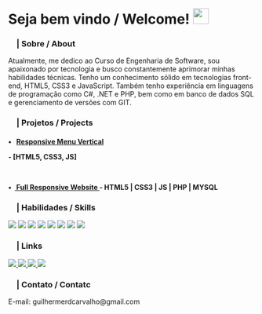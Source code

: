 <div><h1>Seja bem vindo / Welcome! <img src="https://github.com/blackcater/blackcater/raw/main/images/Hi.gif" height="32" /></h1></div>
<!-- SOBRE -->

<div>
    <h3><img src="https://media.giphy.com/media/v1.Y2lkPTc5MGI3NjExZDUzNTJmNDc1MmY3NWEzZWU2MzFiOTU2OWU5MDI0OTM1ZTMwZTZkMiZjdD1n/131tNuGktpXGhy/giphy.gif" height="13">         | Sobre / About</h3>
    <p>Atualmente, me dedico ao Curso de Engenharia de Software, sou apaixonado por tecnologia e busco constantemente aprimorar minhas habilidades técnicas. Tenho um conhecimento sólido em tecnologias front-end, HTML5, CSS3 e JavaScript. Também tenho experiência em linguagens de programação como C#, .NET e PHP, bem como em banco de dados SQL e gerenciamento de versões com GIT.</p>
</div>

<!-- PROJETOS / PROJECTS -->
<div>
    <h3><img src="https://media.giphy.com/media/PtjGkQZGk6UTQpugvm/giphy.gif" height="13"> | Projetos / Projects</h3>
    <!-- HTML CSS JS -->
    <h4>
        •&nbsp;&nbsp; <a href="https://github.com/devguilhermecarvalho/">
            Responsive Menu Vertical </a><p>- [HTML5, CSS3, JS]</p>
            <br>
        <p> •&nbsp;&nbsp;<a href="https://github.com/devguilhermecarvalho/">
            Full Responsive Website </a>- HTML5 | CSS3 | JS | PHP | MYSQL</p>
    </h4>    
</div>

<!-- HABILIDADES / SKILLS -->
<div>
    <h3><img src="https://media.giphy.com/media/v1.Y2lkPTc5MGI3NjExODAwN2ZhYjQ3NWEyZTRmZGQ0NzVlNjljZDIzMjQ5YmQxZDAyNDk2OCZjdD1n/xTiTnJx84dFZitpX2g/giphy.gif" height="13"> | Habilidades / Skills</h3>
    <!-- HTML -->
    <img src="https://img.shields.io/badge/HTML5-E34F26?style=for-the-badge&logo=html5&logoColor=white">
    <!-- CSS -->
    <img src="https://img.shields.io/badge/CSS3-1572B6?style=for-the-badge&logo=css3&logoColor=white">
    <!-- JAVASCRIPT -->
    <img src="https://img.shields.io/badge/JavaScript-323330?style=for-the-badge&logo=javascript&logoColor=F7DF1E">
    <!-- PHP -->
    <img src="https://img.shields.io/badge/PHP-777BB4?style=for-the-badge&logo=php&logoColor=white">
    <!-- MYSQL -->
    <img src="https://img.shields.io/badge/MySQL-00000F?style=for-the-badge&logo=mysql&logoColor=white">
    <!-- WORDPRESS -->
    <img src="https://img.shields.io/badge/Wordpress-21759B?style=for-the-badge&logo=wordpress&logoColor=white">
    <!-- .NET -->
    <img src="https://img.shields.io/badge/.NET-5C2D91?style=for-the-badge&logo=.net&logoColor=white">
    <!-- C# -->
    <img src="https://img.shields.io/badge/C%23-239120?style=for-the-badge&logo=c-sharp&logoColor=white">
</div>


<!-- REDES SOCIAIS -->
<div>
    <h3><img src="https://media.giphy.com/media/v1.Y2lkPTc5MGI3NjExNzg2YmI2Zjk1N2Y4NmZiYjYxMjFjNTJlNjBlZWExN2I4MGYwNWE4ZCZjdD1n/xTiTnnmUYRNL25RqNi/giphy.gif" height="13"> | Links</h3>
    <!-- LINKEDIN -->
    <a href="https://www.linkedin.com/in/devguilhermecarvalho/" target="_blank">
        <img src="https://img.shields.io/badge/LinkedIn-0077B5?style=for-the-badge&logo=linkedin&logoColor=white" target="_blank">
    </a>
    <!-- INSTAGRAM -->
    <a href="https://www.instagram.com/dev.guilhermecarvalho/" target="_blank">
        <img src="https://img.shields.io/badge/Instagram-E4405F?style=for-the-badge&logo=instagram&logoColor=white" target="_blank">
    </a>
    <!-- YOUTUBE -->
    <a href="https://www.youtube.com/@devguilhermecarvalho" target="_blank">
        <img src="https://img.shields.io/badge/YouTube-FF0000?style=for-the-badge&logo=youtube&logoColor=white">
    </a>
    <!-- BEHANCE -->
    <a href="https://www.behance.net/guilherrosade" target="_blank">
        <img src="https://img.shields.io/badge/-Behance-blue?style=for-the-badge&logo=behance&logoColor=white">
    </a>
</div>


<!-- CONTATO -->
<div>
    <h3><img src="https://media.giphy.com/media/v1.Y2lkPTc5MGI3NjExZjJkMTBkZmVhYjJlMzE3MDliYWM4MTU0NDc1NTJjNWY0ZGY4YzE1NiZjdD1n/l0Exm8xQJVmo1WtSU/giphy.gif" height="13"> | Contato / Contatc</h3>
    <p>E-mail: guilhermerdcarvalho@gmail.com</p>
</div>

